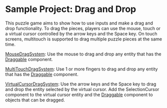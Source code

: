 # Sample Project: Drag and Drop

This puzzle game aims to show how to use inputs and make a drag and drop functionality. To drag the pieces, players can use the mouse, touch or a virtual cursor controlled by the arrow keys and the Space key. On touch screens, multitouch is supported to drag multiple puzzle pieces at the same time.

[MouseDragSystem](Scripts/MouseDragSystem.cs): Use the mouse to drag and drop any entity that has the [Draggable](Components/Draggable.cs) component.

[MultiTouchDragSystem](Scripts/MultiTouchDragSystem.cs): Use 1 or more fingers to drag and drop any entity that has the [Draggable](Components/Draggable.cs) component.

[VirtualCursorDragSystem](Scripts/VirtualCursorDragSystem.cs): Use the arrow keys and the Space key to drag and drop the entity selected by the virtual cursor. Add the SelectionCursor component to the virtual cursor entity and the [Draggable](Components/Draggable.cs) component to objects that can be dragged.
